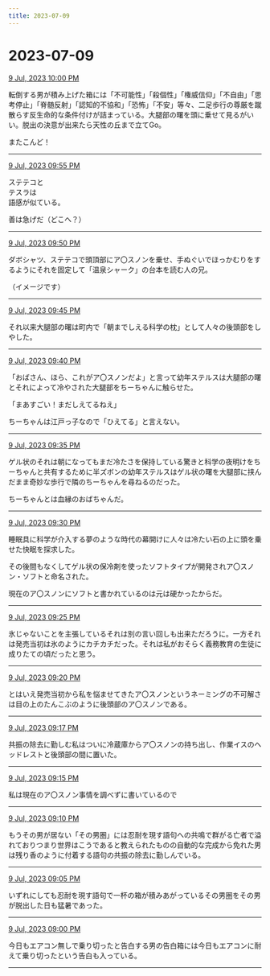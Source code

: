 ```yaml
---
title: 2023-07-09
---
```

# 2023-07-09

[9 Jul, 2023 10:00 PM](https://twitter.com/hirasawa/status/1678026213967925248#m)

転倒する男が積み上げた箱には「不可能性」「殺個性」「権威信仰」「不自由」「思考停止」「脊髄反射」「認知的不協和」「恐怖」「不安」等々、二足歩行の尊厳を蹴散らす反生命的な条件付けが詰まっている。大腿部の曙を頭に乗せて見るがいい。脱出の決意が出来たら天性の丘まで立てGo。  
  
またこんど！

---

[9 Jul, 2023 09:55 PM](https://twitter.com/hirasawa/status/1678024955429101568#m)

ステテコと  
テスラは  
語感が似ている。  
  
善は急げだ（どこへ？）

---

[9 Jul, 2023 09:50 PM](https://twitter.com/hirasawa/status/1678023697033228288#m)

ダボシャツ、ステテコで頭頂部にア〇スノンを乗せ、手ぬぐいでほっかむりをするようにそれを固定して「温泉シャーク」の台本を読む人の兄。  
  
（イメージです）

---

[9 Jul, 2023 09:45 PM](https://twitter.com/hirasawa/status/1678022438872059904#m)

それ以来大腿部の曙は町内で「朝までしえる科学の枕」として人々の後頭部をしやした。

---

[9 Jul, 2023 09:40 PM](https://twitter.com/hirasawa/status/1678021180576665600#m)

「おばさん、ほら、これがア〇スノンだよ」と言って幼年ステルスは大腿部の曙とそれによって冷やされた大腿部をちーちゃんに触らせた。  
  
「まあすごい！まだしえてるねえ」  
  
ちーちゃんは江戸っ子なので「ひえてる」と言えない。

---

[9 Jul, 2023 09:35 PM](https://twitter.com/hirasawa/status/1678019922390138881#m)

ゲル状のそれは朝になってもまだ冷たさを保持している驚きと科学の夜明けをちーちゃんと共有するために半ズボンの幼年ステルスはゲル状の曙を大腿部に挟んだまま奇妙な歩行で隣のちーちゃんを尋ねるのだった。  
  
ちーちゃんとは血縁のおばちゃんだ。

---

[9 Jul, 2023 09:30 PM](https://twitter.com/hirasawa/status/1678018663805489156#m)

睡眠具に科学が介入する夢のような時代の幕開けに人々は冷たい石の上に頭を乗せた快眠を探求した。  
  
その後間もなくしてゲル状の保冷剤を使ったソフトタイプが開発されア〇スノン・ソフトと命名された。  
  
現在のア〇スノンにソフトと書かれているのは元は硬かったからだ。

---

[9 Jul, 2023 09:25 PM](https://twitter.com/hirasawa/status/1678017405602131969#m)

氷じゃないことを主張しているそれは別の言い回しも出来ただろうに。一方それは発売当初は氷のようにカチカチだった。それは私がおそらく義務教育の生徒に成りたての頃だったと思う。

---

[9 Jul, 2023 09:20 PM](https://twitter.com/hirasawa/status/1678016147352944642#m)

とはいえ発売当初から私を悩ませてきたア〇スノンというネーミングの不可解さは目の上のたんこぶのように後頭部のア〇スノンである。

---

[9 Jul, 2023 09:17 PM](https://twitter.com/hirasawa/status/1678015513321144321#m)

共振の除去に勤しむ私はついに冷蔵庫からア〇スノンの持ち出し、作業イスのヘッドレストと後頭部の間に置いた。

---

[9 Jul, 2023 09:15 PM](https://twitter.com/hirasawa/status/1678014889300750336#m)

私は現在のア〇スノン事情を調べずに書いているので

---

[9 Jul, 2023 09:10 PM](https://twitter.com/hirasawa/status/1678013630703362048#m)

もうその男が居ない「その男圏」には忍耐を現す語句への共鳴で群がる亡者で溢れておりつまり世界はこうであると教えられたものの自動的な完成から免れた男は残り香のように付着する語句の共振の除去に勤しんでいる。

---

[9 Jul, 2023 09:05 PM](https://twitter.com/hirasawa/status/1678012372768940033#m)

いずれにしても忍耐を現す語句で一杯の箱が積みあがっているその男圏をその男が脱出した日も猛暑であった。

---

[9 Jul, 2023 09:00 PM](https://twitter.com/hirasawa/status/1678011120492134400#m)

今日もエアコン無しで乗り切ったと告白する男の告白箱には今日もエアコンに耐えて乗り切ったという告白も入っている。

---

